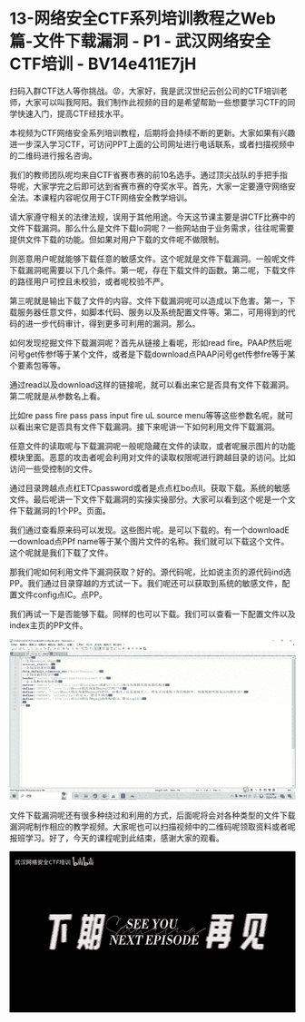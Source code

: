 # 13-网络安全CTF系列培训教程之Web篇-文件下载漏洞 - P1 - 武汉网络安全CTF培训 - BV14e411E7jH

扫码入群CTF达人等你挑战。😡，大家好，我是武汉世纪云创公司的CTF培训老师，大家可以叫我阿阳。我们制作此视频的目的是希望帮助一些想要学习CTF的同学快速入门，提高CTF经技水平。

本视频为CTF网络安全系列培训教程，后期将会持续不断的更新。大家如果有兴趣进一步深入学习CTF，可访问PPT上面的公司网址进行电话联系，或者扫描视频中的二维码进行报名咨询。

我们的教师团队呢均来自CTF省赛市赛的前10名选手。通过顶尖战队的手把手指导呢，大家学完之后即可达到省赛市赛的夺奖水平。首先，大家一定要遵守网络安全法。本课程内容呢仅用于CTF网络安全教学培训。

请大家遵守相关的法律法规，误用于其他用途。今天这节课主要是讲CTF比赛中的文件下载漏洞。那么什么是文件下载lo洞呢？一些网站由于业务需求，往往呢需要提供文件下载的功能。但如果对用户下载的文件呢不做限制。

则恶意用户呢就能够下载任意的敏感文件。这个呢就是文件下载漏洞。一般呢文件下载漏洞呢需要以下几个条件。第一呢，存在下载文件的函数。第二呢，下载文件的路径用户可控且未校验，或者呢校验不严。

第三呢就是输出下载了文件的内容。文件下载漏洞呢可以造成以下危害。第一，下载服务器任意文件，如脚本代码、服务以及系统配置文件等。第二，可用得到的代码的进一步代码审计，得到更多可利用的漏洞。那么。

如何发现挖掘文件下载漏洞呢？首先从链接上看呢，形如read fire。PAAP然后呢问号get传参f等于某个文件，或者是下载download点PAAP问号get传参fre等于某个要素包等等。

通过read以及download这样的链接呢，就可以看出来它是否具有文件下载漏洞。第二呢就是从参数名上看。

比如re pass fire pass pass input fire uL source menu等等这些参数名呢，就可以看出来它是否具有文件下载漏洞。接下来呢讲一下如何利用文件下载漏洞。

任意文件的读取呢与下载漏洞呢一般呢隐藏在文件的读取，或者呢展示图片的功能模块里面。恶意的攻击者呢会利用对文件的读取权限呢进行跨越目录的访问。比如访问一些受控制的文件。

通过目录跨越点点杠ETCpassword或者是点点杠bo点II。获取下载。系统的敏感文件。最后呢讲一下文件下载漏洞的实操实操部分。大家可以看到这个呢是一个文件下载漏洞的1个PP。页面。

我们通过查看原来码可以发现。这些图片呢。是可以下载的。有一个downloadE一download点PPf name等于某个图片文件的名称。我们就可以下载这个文件。这个呢就是我们下载了文件。

那我们呢如何利用文件下漏洞获取？好的。源代码呢，比如说主页的源代码ind选PP。我们通过目录穿越的方式试一下。我们呢还可以获取到系统的敏感文件，配置文件config点IC。点PP。

我们再试一下是否能够下载。同样的也可以下载。我们可以查看一下配置文件以及index主页的PP文件。

![](img/d956141430c9ab50dadb6b744035cc99_1.png)

文件下载漏洞呢还有很多种绕过和利用的方式，后面呢将会对各种类型的文件下载漏洞呢制作相应的教学视频。大家呢也可以扫描视频中的二维码呢领取资料或者呢报班学习。好了，今天的课程呢到此结束，感谢大家的观看。



![](img/d956141430c9ab50dadb6b744035cc99_3.png)